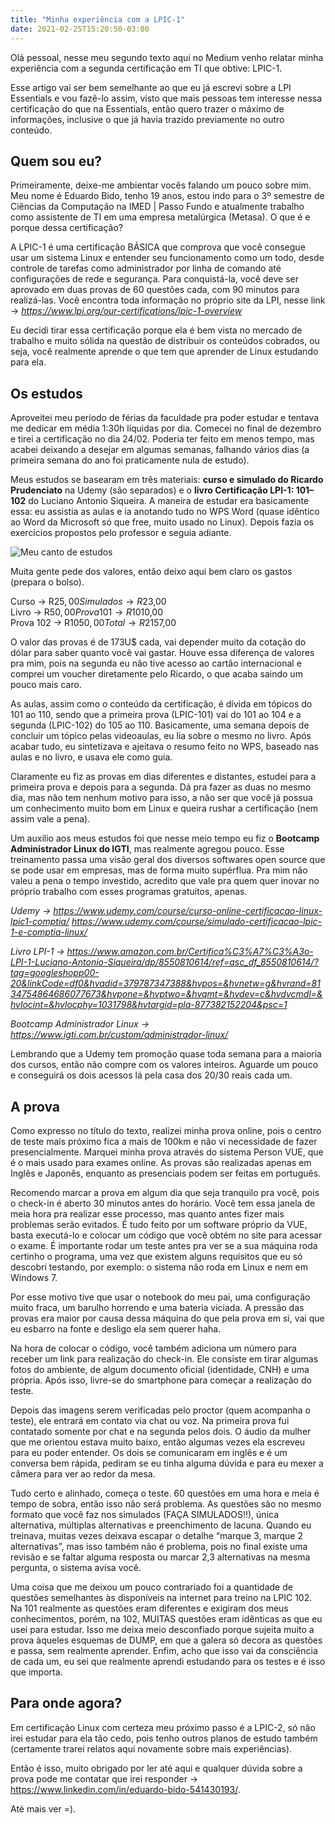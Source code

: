 ```yaml
---
title: "Minha experiência com a LPIC-1"
date: 2021-02-25T15:20:50-03:00
---
```


Olá pessoal, nesse meu segundo texto aqui no Medium venho relatar minha experiência com a segunda certificação em TI que obtive: LPIC-1.

Esse artigo vai ser bem semelhante ao que eu já escrevi sobre a LPI Essentials e vou fazê-lo assim, visto que mais pessoas tem interesse nessa certificação do que na Essentials, então quero trazer o máximo de informações, inclusive o que já havia trazido previamente no outro conteúdo.

## Quem sou eu?

Primeiramente, deixe-me ambientar vocês falando um pouco sobre mim. Meu nome é Eduardo Bido, tenho 19 anos, estou indo para o 3º semestre de Ciências da Computação na IMED | Passo Fundo e atualmente trabalho como assistente de TI em uma empresa metalúrgica (Metasa).
O que é e porque dessa certificação?

A LPIC-1 é uma certificação BÁSICA que comprova que você consegue usar um sistema Linux e entender seu funcionamento como um todo, desde controle de tarefas como administrador por linha de comando até configurações de rede e segurança. Para conquistá-la, você deve ser aprovado em duas provas de 60 questões cada, com 90 minutos para realizá-las. Você encontra toda informação no próprio site da LPI, nesse link → *https://www.lpi.org/our-certifications/lpic-1-overview*

Eu decidi tirar essa certificação porque ela é bem vista no mercado de trabalho e muito sólida na questão de distribuir os conteúdos cobrados, ou seja, você realmente aprende o que tem que aprender de Linux estudando para ela.

## Os estudos

Aproveitei meu período de férias da faculdade pra poder estudar e tentava me dedicar em média 1:30h líquidas por dia. Comecei no final de dezembro e tirei a certificação no dia 24/02. Poderia ter feito em menos tempo, mas acabei deixando a desejar em algumas semanas, falhando vários dias (a primeira semana do ano foi praticamente nula de estudo).

Meus estudos se basearam em três materiais: **curso e simulado do Ricardo Prudenciato** na Udemy (são separados) e o **livro Certificação LPI-1: 101–102** do Luciano Antonio Siqueira. A maneira de estudar era basicamente essa: eu assistia as aulas e ia anotando tudo no WPS Word (quase idêntico ao Word da Microsoft só que free, muito usado no Linux). Depois fazia os exercícios propostos pelo professor e seguia adiante.

![Meu canto de estudos](/lpic-1/pc-lpi.jpeg "Meu canto de estudos")

Muita gente pede dos valores, então deixo aqui bem claro os gastos (prepara o bolso).

Curso → R$25,00  
Simulados → R$23,00  
Livro → R$50,00  
Prova 101 → R$1010,00  
Prova 102 → R$1050,00  
Total → R$2157,00  

O valor das provas é de 173U$ cada, vai depender muito da cotação do dólar para saber quanto você vai gastar. Houve essa diferença de valores pra mim, pois na segunda eu não tive acesso ao cartão internacional e comprei um voucher diretamente pelo Ricardo, o que acaba saindo um pouco mais caro.

As aulas, assim como o conteúdo da certificação, é dívida em tópicos do 101 ao 110, sendo que a primeira prova (LPIC-101) vai do 101 ao 104 e a segunda (LPIC-102) do 105 ao 110. Basicamente, uma semana depois de concluir um tópico pelas videoaulas, eu lia sobre o mesmo no livro. Após acabar tudo, eu sintetizava e ajeitava o resumo feito no WPS, baseado nas aulas e no livro, e usava ele como guia.

Claramente eu fiz as provas em dias diferentes e distantes, estudei para a primeira prova e depois para a segunda. Dá pra fazer as duas no mesmo dia, mas não tem nenhum motivo para isso, a não ser que você já possua um conhecimento muito bom em Linux e queira rushar a certificação (nem assim vale a pena).

Um auxilio aos meus estudos foi que nesse meio tempo eu fiz o **Bootcamp Administrador Linux do IGTI**, mas realmente agregou pouco. Esse treinamento passa uma visão geral dos diversos softwares open source que se pode usar em empresas, mas de forma muito supérflua. Pra mim não valeu a pena o tempo investido, acredito que vale pra quem quer inovar no próprio trabalho com esses programas gratuitos, apenas.

*Udemy → https://www.udemy.com/course/curso-online-certificacao-linux-lpic1-comptia/*
*https://www.udemy.com/course/simulado-certificacao-lpic-1-e-comptia-linux/*

*Livro LPI-1 → https://www.amazon.com.br/Certifica%C3%A7%C3%A3o-LPI-1-Luciano-Antonio-Siqueira/dp/8550810614/ref=asc_df_8550810614/?tag=googleshopp00-20&linkCode=df0&hvadid=379787347388&hvpos=&hvnetw=g&hvrand=8134754864686077673&hvpone=&hvptwo=&hvqmt=&hvdev=c&hvdvcmdl=&hvlocint=&hvlocphy=1031798&hvtargid=pla-877382152204&psc=1*

*Bootcamp Administrador Linux → https://www.igti.com.br/custom/administrador-linux/*

Lembrando que a Udemy tem promoção quase toda semana para a maioria dos cursos, então não compre com os valores inteiros. Aguarde um pouco e conseguirá os dois acessos lá pela casa dos 20/30 reais cada um.

## A prova

Como expresso no título do texto, realizei minha prova online, pois o centro de teste mais próximo fica a mais de 100km e não vi necessidade de fazer presencialmente. Marquei minha prova através do sistema Person VUE, que é o mais usado para exames online. As provas são realizadas apenas em Inglês e Japonês, enquanto as presenciais podem ser feitas em português.

Recomendo marcar a prova em algum dia que seja tranquilo pra você, pois o check-in é aberto 30 minutos antes do horário. Você tem essa janela de meia hora pra realizar esse processo, mas quanto antes fizer mais problemas serão evitados. É tudo feito por um software próprio da VUE, basta executá-lo e colocar um código que você obtém no site para acessar o exame. É importante rodar um teste antes pra ver se a sua máquina roda certinho o programa, uma vez que existem alguns requisitos que eu só descobri testando, por exemplo: o sistema não roda em Linux e nem em Windows 7.

Por esse motivo tive que usar o notebook do meu pai, uma configuração muito fraca, um barulho horrendo e uma bateria viciada. A pressão das provas era maior por causa dessa máquina do que pela prova em si, vai que eu esbarro na fonte e desligo ela sem querer haha.

Na hora de colocar o código, você também adiciona um número para receber um link para realização do check-in. Ele consiste em tirar algumas fotos do ambiente, de algum documento oficial (identidade, CNH) e uma própria. Após isso, livre-se do smartphone para começar a realização do teste.

Depois das imagens serem verificadas pelo proctor (quem acompanha o teste), ele entrará em contato via chat ou voz. Na primeira prova fui contatado somente por chat e na segunda pelos dois. O áudio da mulher que me orientou estava muito baixo, então algumas vezes ela escreveu para eu poder entender. Os dois se comunicaram em inglês e é um conversa bem rápida, pediram se eu tinha alguma dúvida e para eu mexer a câmera para ver ao redor da mesa.

Tudo certo e alinhado, começa o teste. 60 questões em uma hora e meia é tempo de sobra, então isso não será problema. As questões são no mesmo formato que você faz nos simulados (FAÇA SIMULADOS!!), única alternativa, múltiplas alternativas e preenchimento de lacuna. Quando eu treinava, muitas vezes deixava escapar o detalhe “marque 3, marque 2 alternativas”, mas isso também não é problema, pois no final existe uma revisão e se faltar alguma resposta ou marcar 2,3 alternativas na mesma pergunta, o sistema avisa você.

Uma coisa que me deixou um pouco contrariado foi a quantidade de questões semelhantes às disponíveis na internet para treino na LPIC 102. Na 101 realmente as questões eram diferentes e exigiram dos meus conhecimentos, porém, na 102, MUITAS questões eram idênticas as que eu usei para estudar. Isso me deixa meio desconfiado porque sujeita muito a prova àqueles esquemas de DUMP, em que a galera só decora as questões e passa, sem realmente aprender. Enfim, acho que isso vai da consciência de cada um, eu sei que realmente aprendi estudando para os testes e é isso que importa.

## Para onde agora?

Em certificação Linux com certeza meu próximo passo é a LPIC-2, só não irei estudar para ela tão cedo, pois tenho outros planos de estudo também (certamente trarei relatos aqui novamente sobre mais experiências).

Então é isso, muito obrigado por ler até aqui e qualquer dúvida sobre a prova pode me contatar que irei responder → https://www.linkedin.com/in/eduardo-bido-541430193/.

Até mais ver =).
